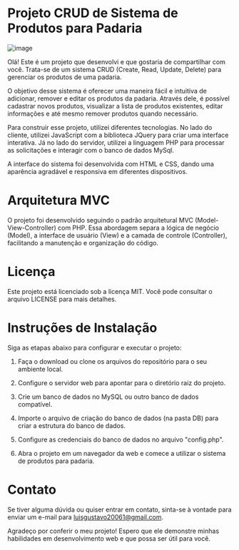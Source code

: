 # __Projeto CRUD de Sistema de Produtos para Padaria__
![image](https://github.com/luisgustavorr/PadariaCRUD/assets/136248186/66fe7d60-c23b-4d04-aad6-4e74bff8e3ba)

Olá! Este é um projeto que desenvolvi e que gostaria de compartilhar com você. Trata-se de um sistema CRUD (Create, Read, Update, Delete) para gerenciar os produtos de uma padaria.

O objetivo desse sistema é oferecer uma maneira fácil e intuitiva de adicionar, remover e editar os produtos da padaria. Através dele, é possível cadastrar novos produtos, visualizar a lista de produtos existentes, editar informações e até mesmo remover produtos quando necessário.

Para construir esse projeto, utilizei diferentes tecnologias. No lado do cliente, utilizei JavaScript com a biblioteca JQuery para criar uma interface interativa. Já no lado do servidor, utilizei a linguagem PHP para processar as solicitações e interagir com o banco de dados MySql.

A interface do sistema foi desenvolvida com HTML e CSS, dando uma aparência agradável e responsiva em diferentes dispositivos.


# __Arquitetura MVC__

O projeto foi desenvolvido seguindo o padrão arquitetural MVC (Model-View-Controller) com PHP. Essa abordagem separa a lógica de negócio (Model), a interface de usuário (View) e a camada de controle (Controller), facilitando a manutenção e organização do código.

# __Licença__
Este projeto está licenciado sob a licença MIT. Você pode consultar o arquivo LICENSE para mais detalhes.

# __Instruções de Instalação__
Siga as etapas abaixo para configurar e executar o projeto:

1. Faça o download ou clone os arquivos do repositório para o seu ambiente local.

2. Configure o servidor web para apontar para o diretório raiz do projeto.

3. Crie um banco de dados no MySQL ou outro banco de dados compatível.

4. Importe o arquivo de criação do banco de dados (na pasta DB) para criar a estrutura do banco de dados.

5. Configure as credenciais do banco de dados no arquivo "config.php".

6. Abra o projeto em um navegador da web e comece a utilizar o sistema de produtos para padaria.
# __Contato__
Se tiver alguma dúvida ou quiser entrar em contato, sinta-se à vontade para enviar um e-mail para luisgustavo20061@gmail.com.

Agradeço por conferir o meu projeto! Espero que ele demonstre minhas habilidades em desenvolvimento web e que possa ser útil para você.
